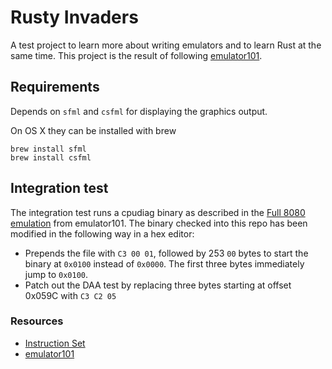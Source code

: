 # Rusty Invaders

A test project to learn more about writing emulators and to learn Rust at the same time. This project is the result of following [emulator101](http://emulator101.com/).

## Requirements
Depends on `sfml` and `csfml` for displaying the graphics output.

On OS X they can be installed with brew

```
brew install sfml
brew install csfml
```

## Integration test
The integration test runs a cpudiag binary as described in the [Full 8080 emulation](http://www.emulator101.com/full-8080-emulation.html) from emulator101. The binary checked into this repo has been modified in the following way in a hex editor:
* Prepends the file with `C3 00 01`, followed by 253 `00` bytes to start the binary at `0x0100` instead of `0x0000`. The first three bytes immediately jump to `0x0100`.
* Patch out the DAA test by replacing three bytes starting at offset 0x059C with `C3 C2 05`

### Resources
* [Instruction Set](http://pastraiser.com/cpu/i8080/i8080_opcodes.html)
* [emulator101](http://emulator101.com/)
